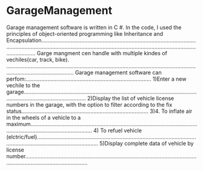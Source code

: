 # GarageManagement
Garage management software is written in C #.
In the code, I used the principles of object-oriented programming like Inheritance and Encapsulation....................................................................................................................................................................................................................................................
Garge mangment cen handle with multiple kindes of vechiles(car, track, bike). ........................................................................................................................................................................
Garage management software can perfom:..................................................................................
1)Enter a new vechile to the garage.....................................................................................................................................................................
2)Display the list of vehicle license numbers in the garage, with the option to filter according to the fix status...................................................................................
3)4. To inflate air in the wheels of a vehicle to a maximum.....................................................................................................................................................................
4) To refuel  vehicle (elctric/fuel)....................................................................................................................................................................
5)Display complete data of vehicle by license number.....................................................................................................................................................................
